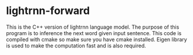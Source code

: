 # lightrnn-forward
This is the C++ version of lightrnn language model. The purpose of this program is to inference the next word given input sentence.
This code is compiled with cmake so make sure you have cmake installed.
Eigen library is used to make the computation fast and is also required.
